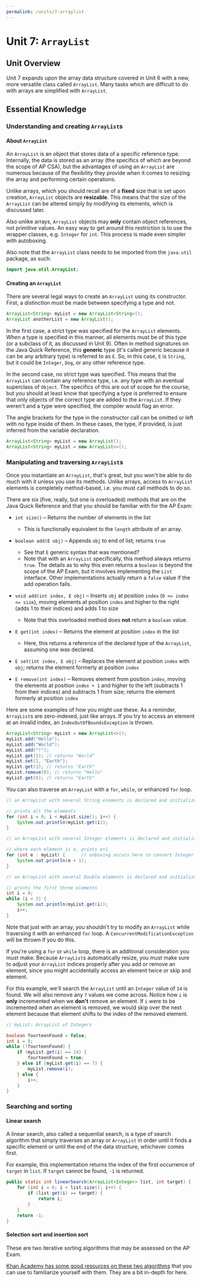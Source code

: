 ```yaml
---
permalink: /units/7-arraylist
---
```


# Unit 7: `ArrayList`

<!-- View the [in-depth version](in-depth.md) -->

## Unit Overview

Unit 7 expands upon the array data structure covered in Unit 6 with a new, more versatile class called `ArrayList`. Many tasks which are difficult to do with arrays are simplified with `ArrayList`.

## Essential Knowledge

### Understanding and creating `ArrayList`s

#### About `ArrayList`

An `ArrayList` is an object that stores data of a specific reference type. Internally, the data is stored as an array (the specifics of which are beyond the scope of AP CSA), but the advantages of using an `ArrayList` are numerous because of the flexibility they provide when it comes to resizing the array and performing certain operations.

Unlike arrays, which you should recall are of a **fixed** size that is set upon creation, `ArrayList` objects are **resizable**. This means that the size of the `ArrayList` can be altered simply by modifying its elements, which is discussed later.

Also unlike arrays, `ArrayList` objects may **only** contain object references, not primitive values. An easy way to get around this restriction is to use the wrapper classes, e.g. `Integer` for `int`. This process is made even simpler with autoboxing.

Also note that the `ArrayList` class needs to be imported from the `java.util` package, as such:

```java
import java.util.ArrayList;
```

#### Creating an `ArrayList`

There are several legal ways to create an `ArrayList` using its constructor. First, a distinction must be made between specifying a type and not.

```java
ArrayList<String> myList = new ArrayList<String>();
ArrayList anotherList = new ArrayList();
```

In the first case, a strict type was specified for the `ArrayList` elements. When a type is specified in this manner, all elements must be of this type (or a subclass of it, as discussed in Unit 9). Often in method signatures on the Java Quick Reference, this **generic** type (it's called generic because it can be any arbitrary type) is referred to as `E`. So, in this case, `E` is `String`, but it could be `Integer`, `Dog`, or any other reference type.

In the second case, no strict type was specified. This means that the `ArrayList` can contain any reference type, i.e. any type with an eventual superclass of `Object`. The specifics of this are out of scope for the course, but you should at least know that specifying a type is preferred to ensure that only objects of the correct type are added to the `ArrayList`. If they weren't and a type were specified, the compiler would flag an error.

The angle brackets for the type in the constructor call can be omitted or left with no type inside of them. In these cases, the type, if provided, is just inferred from the variable declaration.

```java
ArrayList<String> myList = new ArrayList();
ArrayList<String> myList = new ArrayList<>();
```

### Manipulating and traversing `ArrayList`s

Once you instantiate an `ArrayList`, that's great, but you won't be able to do much with it unless you use its methods. Unlike arrays, access to `ArrayList` elements is completely method-based, i.e. you must call methods to do so.

There are six (five, really, but one is overloaded) methods that are on the Java Quick Reference and that you should be familiar with for the AP Exam:

* `int size()` – Returns the number of elements in the list
  * This is functionally equivalent to the `length` attribute of an array.

* `boolean add(E obj)` – Appends `obj` to end of list; returns `true`
  * See that `E` generic syntax that was mentioned?
  * Note that with an `ArrayList` specifically, this method always returns `true`. The details as to why this even returns a `boolean` is beyond the scope of the AP Exam, but it involves implementing the `List` interface. Other implementations actually return a `false` value if the add operation fails.

* `void add(int index, E obj)` – Inserts `obj` at position `index` (`0 <= index <= size`), moving elements at position `index` and higher to the right (adds 1 to their indices) and adds 1 to size
  * Note that this overloaded method does **not** return a `boolean` value.

* `E get(int index)` – Returns the element at position `index` in the list
  * Here, this returns a reference of the declared type of the `ArrayList`, assuming one was declared.

* `E set(int index, E obj)` – Replaces the element at position `index` with `obj`; returns the element formerly at position `index`

* `E remove(int index)` – Removes element from position `index`, moving the elements at position `index + 1` and higher to the left (subtracts 1 from their indices) and subtracts 1 from size; returns the element formerly at position `index`

Here are some examples of how you might use these. As a reminder, `ArrayList`s are zero-indexed, just like arrays. If you try to access an element at an invalid index, an `IndexOutOfBoundsException` is thrown.

```java
ArrayList<String> myList = new ArrayList<>();
myList.add("Hello");
myList.add("World");
myList.add("!");
myList.get(1); // returns "World"
myList.set(1, "Earth");
myList.get(1); // returns "Earth"
myList.remove(0); // returns "Hello"
myList.get(0); // returns "Earth"
```

You can also traverse an `ArrayList` with a `for`, `while`, or enhanced `for` loop.

```java
// an ArrayList with several String elements is declared and initialized

// prints all the elements
for (int i = 0; i < myList.size(); i++) {
    System.out.println(myList.get(i));
}
```

```java
// an ArrayList with several Integer elements is declared and initialized

// where each element is e, prints e+1
for (int e : myList) {      // unboxing occurs here to convert Integer to int
    System.out.println(e + 1);
}
```

```java
// an ArrayList with several Double elements is declared and initialized

// prints the first three elements
int i = 0;
while (i < 3) {
    System.out.println(myList.get(i));
    i++;
}
```

Note that just with an array, you shouldn't try to modify an `ArrayList` while traversing it with an enhanced `for` loop. A `ConcurrentModificationException` will be thrown if you do this.

If you're using a `for` or `while` loop, there is an additional consideration you must make. Because `ArrayList`s automatically resize, you must make sure to adjust your `ArrayList` indices properly after you add or remove an element, since you might accidentally access an element twice or skip and element.

For this example, we'll search the `ArrayList` until an `Integer` value of `14` is found. We will also remove any `7` values we come across. Notice how `i` is **only** incremented when we **don't** remove an element. If `i` were to be incremented when an element is removed, we would skip over the next element because that element shifts to the index of the removed element.

```java
// myList: ArrayList of Integers

boolean fourteenFound = false;
int i = 0;
while (!fourteenFound) {
    if (myList.get(i) == 14) {
        fourteenFound = true;
    } else if (myList.get(i) == 7) {
        myList.remove(i);
    } else {
        i++;
    }
}
```

### Searching and sorting

#### Linear search

A linear search, also called a sequential search, is a type of search algorithm that simply traverses an array or `ArrayList` in order until it finds a specific element or until the end of the data structure, whichever comes first.

For example, this implementation returns the index of the first occurrence of `target` in `list`. If `target` cannot be found, `-1` is returned.

```java
public static int linearSearch(ArrayList<Integer> list, int target) {
    for (int i = 0; i < list.size(); i++) {
        if (list.get(i) == target) {
            return i;
        }
    }
    return -1;
}
```

#### Selection sort and insertion sort

These are two iterative sorting algorithms that may be assessed on the AP Exam.

[Khan Academy has some good resources on these two algorithms](https://www.khanacademy.org/computing/computer-science/algorithms#sorting-algorithms) that you can use to familiarize yourself with them. They are a bit in-depth for here.
